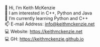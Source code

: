  👋 Hi, I’m Keith McKenzie <br>
 👀 I am interested in C++, Python and Java <br>
 🌱 I’m currently learning Python and C++ <br>
 📫 E-mail Address: info@keithmckenzie.net <br>
 💻 Website: https://keithmckenzie.net <br>
 💻 GH: https://keithmckenzie.github.io <br>
